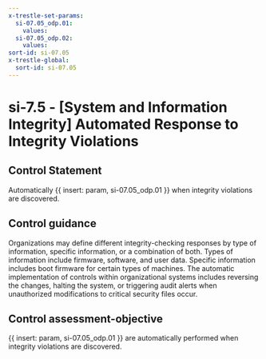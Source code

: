 ```yaml
---
x-trestle-set-params:
  si-07.05_odp.01:
    values:
  si-07.05_odp.02:
    values:
sort-id: si-07.05
x-trestle-global:
  sort-id: si-07.05
---
```


# si-7.5 - \[System and Information Integrity\] Automated Response to Integrity Violations

## Control Statement

Automatically {{ insert: param, si-07.05_odp.01 }} when integrity violations are discovered.

## Control guidance

Organizations may define different integrity-checking responses by type of information, specific information, or a combination of both. Types of information include firmware, software, and user data. Specific information includes boot firmware for certain types of machines. The automatic implementation of controls within organizational systems includes reversing the changes, halting the system, or triggering audit alerts when unauthorized modifications to critical security files occur.

## Control assessment-objective

{{ insert: param, si-07.05_odp.01 }} are automatically performed when integrity violations are discovered.
